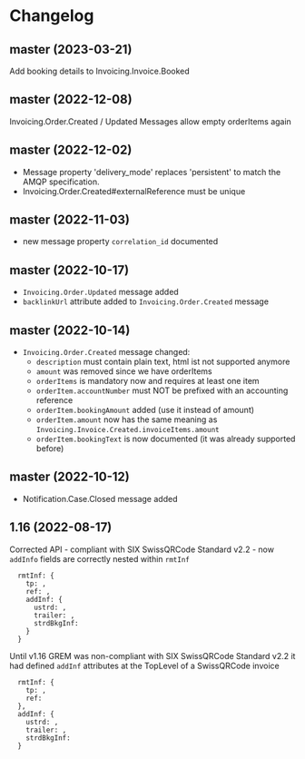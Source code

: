 ﻿# Changelog

## master (2023-03-21)

Add booking details to Invoicing.Invoice.Booked

## master (2022-12-08)

Invoicing.Order.Created / Updated Messages allow empty orderItems again

## master (2022-12-02)

- Message property 'delivery_mode' replaces 'persistent' to match the AMQP specification.
- Invoicing.Order.Created#externalReference must be unique

## master (2022-11-03)

- new message property `correlation_id` documented

## master (2022-10-17)

- `Invoicing.Order.Updated` message added
- `backlinkUrl` attribute added to `Invoicing.Order.Created` message

## master (2022-10-14)

- `Invoicing.Order.Created` message changed:
  - `description` must contain plain text, html ist not supported anymore
  - `amount` was removed since we have orderItems
  - `orderItems` is mandatory now and requires at least one item
  - `orderItem.accountNumber` must NOT be prefixed with an accounting reference
  - `orderItem.bookingAmount` added (use it instead of amount)
  - `orderItem.amount` now has the same meaning as `Invoicing.Invoice.Created.invoiceItems.amount`
  - `orderItem.bookingText` is now documented (it was already supported before)

## master (2022-10-12)

- Notification.Case.Closed message added

## 1.16 (2022-08-17)

  Corrected API - compliant with SIX SwissQRCode Standard v2.2 - now `addInfo` fields are correctly nested within `rmtInf`

  ```
    rmtInf: {
      tp: ,
      ref: ,
      addInf: {
        ustrd: ,
        trailer: ,
        strdBkgInf:
      }
    }
  ```

  Until v1.16 GREM was non-compliant with SIX SwissQRCode Standard v2.2 it had defined `addInf` attributes at the TopLevel of a SwissQRCode invoice

  ```
    rmtInf: {
      tp: ,
      ref:
    },
    addInf: {
      ustrd: ,
      trailer: ,
      strdBkgInf:
    }
  ```
